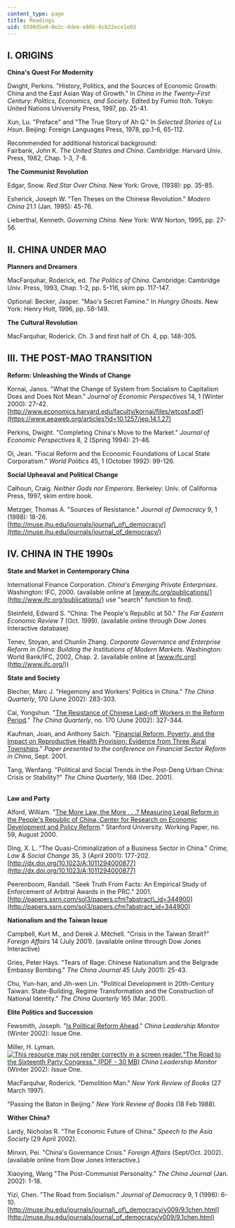 ```yaml
---
content_type: page
title: Readings
uid: 9590d5e0-0e2c-4dee-e86b-6cb22ece1e03
---
```


I. ORIGINS
----------

**China's Quest For Modernity**

Dwight, Perkins. "History, Politics, and the Sources of Economic Growth: China and the East Asian Way of Growth." In _China in the Twenty-First Century: Politics, Economics, and Society_. Edited by Fumio Itoh. Tokyo: United Nations University Press, 1997, pp. 25-41.

Xun, Lu. "Preface" and "The True Story of Ah Q." In _Selected Stories of Lu Hsun_. Beijing: Foreign Languages Press, 1978, pp.1-6, 65-112.

Recommended for additional historical background:  
Fairbank, John K. _The United States and China_. Cambridge: Harvard Univ. Press, 1982, Chap. 1-3, 7-8.

**The Communist Revolution**

Edgar, Snow. _Red Star Over China_. New York: Grove, (1938): pp. 35-85.

Esherick, Joseph W. "Ten Theses on the Chinese Revolution." _Modern China_ 21.1 (Jan. 1995): 45-76.

Lieberthal, Kenneth. _Governing China_. New York: WW Norton, 1995, pp. 27-56.

II. CHINA UNDER MAO
-------------------

**Planners and Dreamers**

MacFarquhar, Roderick, ed. _The Politics of China_. Cambridge: Cambridge Univ. Press, 1993, Chap. 1-2, pp. 5-116, skim pp. 117-147.

Optional: Becker, Jasper. "Mao's Secret Famine." In _Hungry Ghosts_. New York: Henry Holt, 1996, pp. 58-149.

**The Cultural Revolution**

MacFarquhar, Roderick. Ch. 3 and first half of Ch. 4, pp. 148-305.

III. THE POST-MAO TRANSITION
----------------------------

**Reform: Unleashing the Winds of Change**

Kornai, Janos. "What the Change of System from Socialism to Capitalism Does and Does Not Mean." _Journal of Economic Perspectives_ 14, 1 (Winter 2000): 27-42.  
[http://www.economics.harvard.edu/faculty/kornai/files/wtcosf.pdf](https://www.aeaweb.org/articles?id=10.1257/jep.14.1.27)

Perkins, Dwight. "Completing China's Move to the Market." _Journal of Economic Perspectives_ 8, 2 (Spring 1994): 21-46.

Oi, Jean. "Fiscal Reform and the Economic Foundations of Local State Corporatism." _World Politics_ 45, 1 (October 1992): 99-126.

**Social Upheaval and Political Change**

Calhoun, Craig. _Neither Gods nor Emperors_. Berkeley: Univ. of California Press, 1997, skim entire book.

Metzger, Thomas A. "Sources of Resistance." _Journal of Democracy_ 9, 1 (1998): 18-26.  
[http://muse.jhu.edu/journals/journal\_of\_democracy/](http://muse.jhu.edu/journals/journal_of_democracy/)

IV. CHINA IN THE 1990s
----------------------

**State and Market in Contemporary China**

International Finance Corporation. _China's Emerging Private Enterprises_. Washington: IFC, 2000. (available online at [www.ifc.org/publications/](http://www.ifc.org/publications/) use "search" function to find).

Steinfeld, Edward S. "China: The People's Republic at 50." _The Far Eastern Economic Review_ 7 (Oct. 1999). (available online through Dow Jones Interactive database)

Tenev, Stoyan, and Chunlin Zhang. _Corporate Governance and Enterprise Reform in China: Building the Institutions of Modern Markets._ Washington: World Bank/IFC, 2002, Chap. 2. (available online at [www.ifc.org](http://www.ifc.org/))

**State and Society**

Blecher, Marc J. "Hegemony and Workers' Politics in China." _The China Quarterly_, 170 (June 2002): 283-303.

Cai, Yongshun. "[The Resistance of Chinese Laid-off Workers in the Reform Period](http://journals.cambridge.org/action/login)." _The China Quarterly_, no. 170 (June 2002): 327-344.

  
Kaufman, Joan, and Anthony Saich. "[Financial Reform, Poverty, and the Impact on Reproductive Health Provision: Evidence from Three Rural Townships](http://www.hks.harvard.edu/m-rcbg/Conferences/financial_sector/FinRfrmPovertyandImpactonReprodHlth.pdf)." _Paper presented to the conference on Financial Sector Reform in China_, Sept. 2001.

Tang, Wenfang. "Political and Social Trends in the Post-Deng Urban China: Crisis or Stability?" _The China Quarterly_, 168 (Dec. 2001).  
 

**Law and Party**

Alford, William. "[The More Law, the More . . .? Measuring Legal Reform in the People's Republic of China, Center for Research on Economic Development and Policy Reform](https://kingcenter.stanford.edu/publications/more-law-more-measuring-legal-reform-peoples-republic-china)." Stanford University. Working Paper, no. 59, August 2000.

Ding, X. L. "The Quasi-Criminalization of a Business Sector in China." _Crime, Law & Social Change_ 35, 3 (April 2001): 177-202. [http://dx.doi.org/10.1023/A:1011294000877](http://dx.doi.org/10.1023/A:1011294000877)

Peerenboom, Randall. "Seek Truth From Facts: An Empirical Study of Enforcement of Arbitral Awards in the PRC." 2001. [http://papers.ssrn.com/sol3/papers.cfm?abstract\_id=344900](http://papers.ssrn.com/sol3/papers.cfm?abstract_id=344900)

**Nationalism and the Taiwan Issue**

Campbell, Kurt M., and Derek J. Mitchell. "Crisis in the Taiwan Strait?" _Foreign Affairs_ 14 (July 2001). (available online through Dow Jones Interactive)

Gries, Peter Hays. "Tears of Rage: Chinese Nationalism and the Belgrade Embassy Bombing." _The China Journal_ 45 (July 2001): 25-43.

Chu, Yun-han, and Jih-wen Lin. "Political Development in 20th-Century Taiwan: State-Building, Regime Transformation and the Construction of National Identity." _The China Quarterly_ 165 (Mar. 2001).

**Elite Politics and Succession**

Fewsmith, Joseph. "[Is Political Reform Ahead](http://www.hoover.org/research/political-reform-ahead-beijing-confronts-problems-facing-society-and-ccp)." _China Leadership Monitor_ (Winter 2002): Issue One.

Miller, H. Lyman. [![This resource may not render correctly in a screen reader.](/images/inacessible.gif)](http://www.hoover.org/sites/default/files/uploads/documents/clm1_LM.pdf)["The Road to the Sixteenth Party Congress." (PDF - 30 MB)](http://www.hoover.org/sites/default/files/uploads/documents/clm1_LM.pdf) _China Leadership Monitor_ (Winter 2002): Issue One.

MacFarquhar, Roderick. "Demolition Man." _New York Review of Books_ (27 March 1997).

"Passing the Baton in Beijing." _New York Review of Books_ (18 Feb 1988).

**Wither China?**

Lardy, Nicholas R. "The Economic Future of China." _Speech to the Asia Society_ (29 April 2002).

Minxin, Pei. "China's Governance Crisis." _Foreign Affairs_ (Sept/Oct. 2002).  
(available online from Dow Jones Interactive.)

Xiaoying, Wang "The Post-Communist Personality." _The China Journal_ (Jan. 2002): 1-18.

Yizi, Chen. "The Road from Socialism." _Journal of Democracy_ 9, 1 (1998): 6-10.  
[http://muse.jhu.edu/journals/journal\_of\_democracy/v009/9.1chen.html](http://muse.jhu.edu/journals/journal_of_democracy/v009/9.1chen.html)